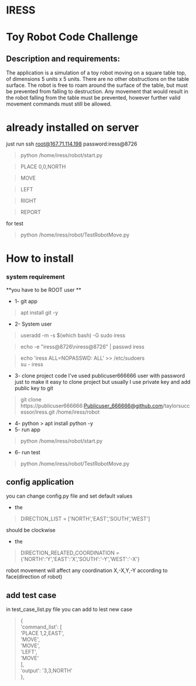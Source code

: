 #  IRESS
# Toy Robot Code Challenge

## Description and requirements:

The application is a simulation of a toy robot moving on a square table top, of dimensions 5 units x 5 units. There are no other obstructions on the table surface. The robot is free to roam around the surface of the table, but must be prevented from falling to destruction. Any movement that would result in the robot falling from the table must be prevented, however further valid movement commands must still be allowed.

# already installed on server
just run 
ssh root@167.71.114.198
password:iress@8726

> python /home/iress/robot/start.py

> PLACE 0,0,NORTH

> MOVE

>LEFT

>RIGHT

>REPORT


for test
>  python /home/iress/robot/TestRobotMove.py 

# How to install 
### system requirement
**you have to be ROOT user **
- 1- git app
> apt install git -y  

- 2- System user
>    useradd -m -s $(which bash) -G sudo iress  

>echo -e "iress@8726\niress@8726" | passwd iress  

>echo 'iress ALL=NOPASSWD: ALL' >> /etc/sudoers  
> su - iress

- 3- clone project code
I've used publicuser666666 user with password just to make it easy to clone project but usually I use private key and add public key to git
>   git clone https://publicuser666666:Publicuser_666666@github.com/taylorsuccessor/iress.git /home/iress/robot
- 4- python 
      > apt install python -y
- 5- run app

> python /home/iress/robot/start.py

- 6- run test
>  python /home/iress/robot/TestRobotMove.py 



## config application
you can change config.py file and set default values
- the
>DIRECTION_LIST = ['NORTH','EAST','SOUTH','WEST']

should be clockwise 

- the
>DIRECTION_RELATED_COORDINATION = {'NORTH':'Y','EAST':'X','SOUTH':'-Y','WEST':'-X'}

robot movement will affect any coordination X,-X,Y,-Y according to face(direction of robot)



## add test case 
in test_case_list.py file you can add to lest new case
> {  
    'command_list': [  
        'PLACE 1,2,EAST',  
  'MOVE',  
  'MOVE',  
  'LEFT',  
  'MOVE'  
  ],  
  'output': '3,3,NORTH'  
},
 
 